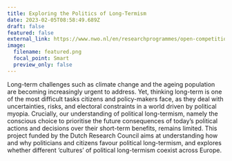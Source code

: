 ```yaml
---
title: Exploring the Politics of Long-Termism
date: 2023-02-05T08:58:49.689Z
draft: false
featured: false
external_link: https://www.nwo.nl/en/researchprogrammes/open-competition-ssh/granted-projects
image:
  filename: featured.png
  focal_point: Smart
  preview_only: false
---
```

Long-term challenges such as climate change and the ageing population are becoming increasingly urgent to address. Yet, thinking long-term is one of the most difficult tasks citizens and policy-makers face, as they deal with uncertainties, risks, and electoral constraints in a world driven by political myopia. Crucially, our understanding of political long-termism, namely the conscious choice to prioritise the future consequences of today’s political actions and decisions over their short-term benefits, remains limited. This project funded by the Dutch Research Council aims at understanding how and why politicians and citizens favour political long-termism, and explores whether different ‘cultures’ of political long-termism coexist across Europe.